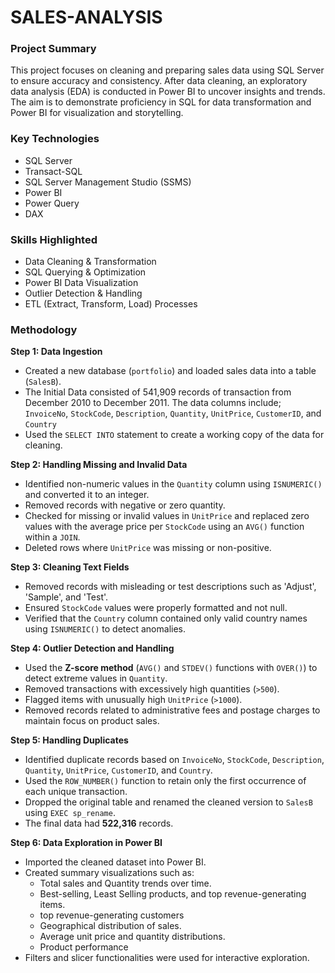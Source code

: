 # SALES-ANALYSIS


### **Project Summary**

This project focuses on cleaning and preparing sales data using SQL Server to ensure accuracy and consistency. After data cleaning, an exploratory data analysis (EDA) is conducted in Power BI to uncover insights and trends. The aim is to demonstrate proficiency in SQL for data transformation and Power BI for visualization and storytelling.


### **Key Technologies**

- SQL Server
- Transact-SQL
- SQL Server Management Studio (SSMS)
- Power BI
- Power Query
- DAX

### **Skills Highlighted**

- Data Cleaning & Transformation
- SQL Querying & Optimization
- Power BI Data Visualization
- Outlier Detection & Handling
- ETL (Extract, Transform, Load) Processes

### Methodology

**Step 1: Data Ingestion**

- Created a new database (`portfolio`) and loaded sales data into a table (`SalesB`).
- The Initial Data consisted of 541,909 records of transaction from December 2010 to December 2011. The data columns include;  `InvoiceNo`, `StockCode`, `Description`, `Quantity`, `UnitPrice`, `CustomerID`, and `Country`
- Used the `SELECT INTO` statement to create a working copy of the data for cleaning.

**Step 2: Handling Missing and Invalid Data**

- Identified non-numeric values in the `Quantity` column using `ISNUMERIC()` and converted it to an integer.
- Removed records with negative or zero quantity.
- Checked for missing or invalid values in `UnitPrice` and replaced zero values with the average price per `StockCode` using an `AVG()` function within a `JOIN`.
- Deleted rows where `UnitPrice` was missing or non-positive.

**Step 3: Cleaning Text Fields**

- Removed records with misleading or test descriptions such as 'Adjust', 'Sample', and 'Test'.
- Ensured `StockCode` values were properly formatted and not null.
- Verified that the `Country` column contained only valid country names using `ISNUMERIC()` to detect anomalies.

**Step 4: Outlier Detection and Handling**

- Used the **Z-score method** (`AVG()` and `STDEV()` functions with `OVER()`) to detect extreme values in `Quantity`.
- Removed transactions with excessively high quantities (`>500`).
- Flagged items with unusually high `UnitPrice` (`>1000`).
- Removed records related to administrative fees and postage charges to maintain focus on product sales.

**Step 5: Handling Duplicates**

- Identified duplicate records based on `InvoiceNo`, `StockCode`, `Description`, `Quantity`, `UnitPrice`, `CustomerID`, and `Country`.
- Used the `ROW_NUMBER()` function to retain only the first occurrence of each unique transaction.
- Dropped the original table and renamed the cleaned version to `SalesB` using `EXEC sp_rename`.
- The final data had **522,316** records.

**Step 6: Data Exploration in Power BI**

- Imported the cleaned dataset into Power BI.
- Created summary visualizations such as:
    - Total sales and Quantity trends over time.
    - Best-selling, Least Selling products, and top revenue-generating items.
    - top revenue-generating customers
    - Geographical distribution of sales.
    - Average unit price and quantity distributions.
    - Product performance
- Filters and slicer functionalities were used for interactive exploration.
